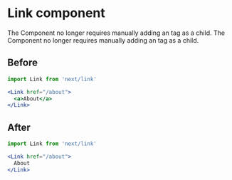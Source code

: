 # Link component
The <Link> Component no longer requires manually adding an <a> tag as a child. The <Link> Component no longer requires manually adding an <a> tag as a child.

## Before
```jsx
import Link from 'next/link'

<Link href="/about">
  <a>About</a>
</Link>
```

## After
```jsx
import Link from 'next/link'

<Link href="/about">
  About
</Link>
```
